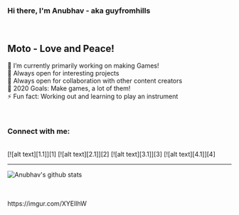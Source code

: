 ### Hi there, I'm Anubhav - aka guyfromhills 
<br/>

## Moto - Love and Peace! <br/>
🔭 I’m currently primarily working on making Games!<br/>
🌱 Always open for interesting projects <br/>
👯 Always open for collaboration with other content creators <br/>
🥅 2020 Goals: Make games, a lot of them! <br/>
⚡ Fun fact: Working out and learning to play an instrument <br/>
 
 <br/>
 
### Connect with me:
<br/>
[![alt text][1.1]][1]
[![alt text][2.1]][2]
[![alt text][3.1]][3]
[![alt text][4.1]][4]




---
![Anubhav's github stats](https://github-readme-stats.vercel.app/api?username=guyfromhills&show_icons=true&theme=dracula)

<br/>
<br/>
https://imgur.com/XYElIhW

[1.1]: http://i.imgur.com/tXSoThF.png (twitter icon with padding)
[2.1]: https://imgur.com/7pL6mzR (instagram icon with padding)
[3.1]: https://imgur.com/7pL6mzR (youtube plus icon with padding)
[4.1]: https://imgur.com/Juo1s2p (linkedin icon with padding)


[1]: https://twitter.com/guyfromhills
[2]: https://www.instagram.com/guyfromhills/?hl=en
[3]: https://www.youtube.com/channel/UCY9wK6W6rzvGNxidxC7Tgiw?view_as=subscriber
[4]: https://www.linkedin.com/in/guyfromhills/


